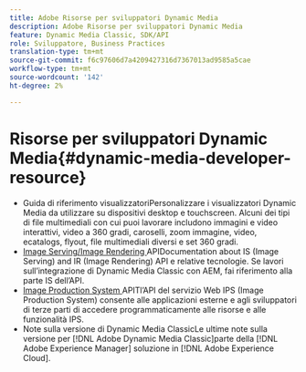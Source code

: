 ```yaml
---
title: Adobe Risorse per sviluppatori Dynamic Media
description: Adobe Risorse per sviluppatori Dynamic Media
feature: Dynamic Media Classic, SDK/API
role: Sviluppatore, Business Practices
translation-type: tm+mt
source-git-commit: f6c97606d7a4209427316d7367013ad9585a5cae
workflow-type: tm+mt
source-wordcount: '142'
ht-degree: 2%

---
```



# Risorse per sviluppatori Dynamic Media{#dynamic-media-developer-resource}

* [](/help/aem-viewers-ref/homeviewers.md)<!-- (https://experienceleague.adobe.com/docs/dynamic-media-developer-resources/library/home.html?lang=en) -->
Guida di riferimento visualizzatoriPersonalizzare i visualizzatori Dynamic Media da utilizzare su dispositivi desktop e touchscreen. Alcuni dei tipi di file multimediali con cui puoi lavorare includono immagini e video interattivi, video a 360 gradi, caroselli, zoom immagine, video, ecatalogs, flyout, file multimediali diversi e set 360 gradi.
* [Image Serving/Image Rendering ](/help/aem-is-ir-api/homeisir.md)<!-- (https://experienceleague.adobe.com/docs/dynamic-media-developer-resources/image-serving-api/home.html?lang=en) -->
APIDocumentation about IS (Image Serving) and IR (Image Rendering) API e relative tecnologie. Se lavori sull’integrazione di Dynamic Media Classic con AEM, fai riferimento alla parte IS dell’API.
* [Image Production System ](/help/aem-ips-api/c-overview.md)
APITl’API del servizio Web IPS (Image Production System) consente alle applicazioni esterne e agli sviluppatori di terze parti di accedere programmaticamente alle risorse e alle funzionalità IPS.
* [](/help/s7-release-notes/s7rn2017.md)
Note sulla versione di Dynamic Media ClassicLe ultime note sulla versione per  [!DNL Adobe Dynamic Media Classic]parte della  [!DNL Adobe Experience Manager] soluzione in  [!DNL Adobe Experience Cloud].